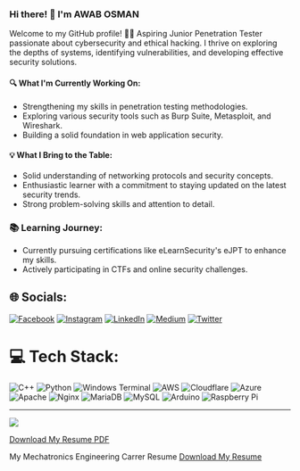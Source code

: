 ### Hi there! 👋 I'm AWAB OSMAN

Welcome to my GitHub profile! 👨‍💻 Aspiring Junior Penetration Tester passionate about cybersecurity and ethical hacking. I thrive on exploring the depths of systems, identifying vulnerabilities, and developing effective security solutions.

#### 🔍 What I'm Currently Working On:
- Strengthening my skills in penetration testing methodologies.
- Exploring various security tools such as Burp Suite, Metasploit, and Wireshark.
- Building a solid foundation in web application security.

#### 💡 What I Bring to the Table:
- Solid understanding of networking protocols and security concepts.
- Enthusiastic learner with a commitment to staying updated on the latest security trends.
- Strong problem-solving skills and attention to detail.
  
### 📚 Learning Journey:
- Currently pursuing certifications like eLearnSecurity's eJPT to enhance my skills.
- Actively participating in CTFs and online security challenges.
  
## 🌐 Socials:
[![Facebook](https://img.shields.io/badge/Facebook-%231877F2.svg?logo=Facebook&logoColor=white)](https://facebook.com/awabmohamedelhassan) [![Instagram](https://img.shields.io/badge/Instagram-%23E4405F.svg?logo=Instagram&logoColor=white)](https://instagram.com/@awab165) [![LinkedIn](https://img.shields.io/badge/LinkedIn-%230077B5.svg?logo=linkedin&logoColor=white)](https://www.linkedin.com/in/awab-osman-94b503206/) [![Medium](https://img.shields.io/badge/Medium-12100E?logo=medium&logoColor=white)](https://medium.com/@@awabmohamedelhassan) [![Twitter](https://img.shields.io/badge/Twitter-%231DA1F2.svg?logo=Twitter&logoColor=white)](https://twitter.com/awab128) 

# 💻 Tech Stack:
![C++](https://img.shields.io/badge/c++-%2300599C.svg?style=for-the-badge&logo=c%2B%2B&logoColor=white) ![Python](https://img.shields.io/badge/python-3670A0?style=for-the-badge&logo=python&logoColor=ffdd54) ![Windows Terminal](https://img.shields.io/badge/Windows%20Terminal-%234D4D4D.svg?style=for-the-badge&logo=windows-terminal&logoColor=white) ![AWS](https://img.shields.io/badge/AWS-%23FF9900.svg?style=for-the-badge&logo=amazon-aws&logoColor=white) ![Cloudflare](https://img.shields.io/badge/Cloudflare-F38020?style=for-the-badge&logo=Cloudflare&logoColor=white) ![Azure](https://img.shields.io/badge/azure-%230072C6.svg?style=for-the-badge&logo=microsoftazure&logoColor=white) ![Apache](https://img.shields.io/badge/apache-%23D42029.svg?style=for-the-badge&logo=apache&logoColor=white) ![Nginx](https://img.shields.io/badge/nginx-%23009639.svg?style=for-the-badge&logo=nginx&logoColor=white) ![MariaDB](https://img.shields.io/badge/MariaDB-003545?style=for-the-badge&logo=mariadb&logoColor=white) ![MySQL](https://img.shields.io/badge/mysql-%2300000f.svg?style=for-the-badge&logo=mysql&logoColor=white) ![Arduino](https://img.shields.io/badge/-Arduino-00979D?style=for-the-badge&logo=Arduino&logoColor=white) ![Raspberry Pi](https://img.shields.io/badge/-RaspberryPi-C51A4A?style=for-the-badge&logo=Raspberry-Pi)
<!-- # 📊 GitHub Stats:
![](https://github-readme-stats.vercel.app/api?username=awab128&theme=dark&hide_border=false&include_all_commits=true&count_private=false)<br/>
[](https://github-readme-streak-stats.herokuapp.com/?user=awab128&theme=dark&hide_border=false)<br/> 
![](https://github-readme-stats.vercel.app/api/top-langs/?username=awab128&theme=dark&hide_border=false&include_all_commits=true&count_private=false&layout=compact) -->

---
[![](https://visitcount.itsvg.in/api?id=awab128&icon=0&color=0)](https://visitcount.itsvg.in)

<!-- Proudly created with GPRM ( https://gprm.itsvg.in ) -->
[Download My Resume PDF](https://github.com/awab128/awab128/blob/main/README.pdf)

My Mechatronics Engineering Carrer Resume [Download My Resume](https://github.com/awab128/awab128/blob/main/engineering%20CV%20.pdf)
